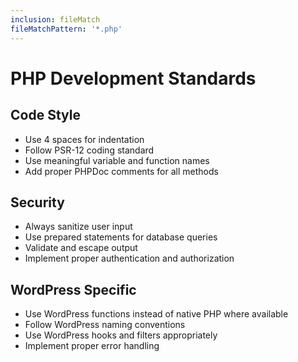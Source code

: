 ```yaml
---
inclusion: fileMatch
fileMatchPattern: '*.php'
---
```


# PHP Development Standards

## Code Style
- Use 4 spaces for indentation
- Follow PSR-12 coding standard
- Use meaningful variable and function names
- Add proper PHPDoc comments for all methods

## Security
- Always sanitize user input
- Use prepared statements for database queries
- Validate and escape output
- Implement proper authentication and authorization

## WordPress Specific
- Use WordPress functions instead of native PHP where available
- Follow WordPress naming conventions
- Use WordPress hooks and filters appropriately
- Implement proper error handling